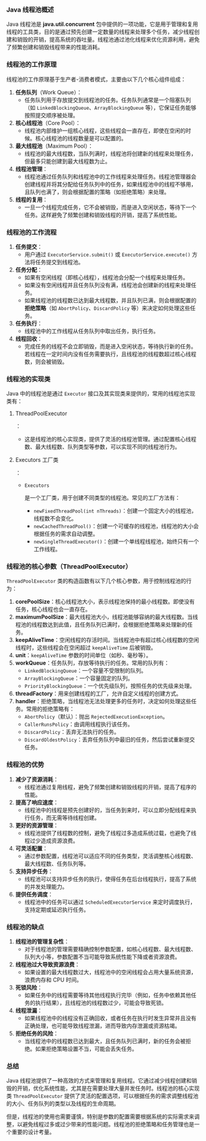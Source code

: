 ### **Java 线程池概述**

Java 线程池是 **java.util.concurrent** 包中提供的一项功能，它是用于管理和复用线程的工具类，目的是通过预先创建一定数量的线程来处理多个任务，减少线程创建和销毁的开销，提高系统的吞吐量。线程池通过池化线程来优化资源利用，避免了频繁创建和销毁线程带来的性能消耗。

### **线程池的工作原理**

线程池的工作原理基于生产者-消费者模式，主要由以下几个核心组件组成：

1. **任务队列**（Work Queue）：
   - 任务队列用于存放提交到线程池的任务。任务队列通常是一个阻塞队列（如 `LinkedBlockingQueue`、`ArrayBlockingQueue` 等），它保证任务能够按照提交顺序被处理。
2. **核心线程池**（Core Pool）：
   - 线程池内部维护一组核心线程，这些线程会一直存在，即使在空闲的时候。核心线程池的线程数量是可以配置的。
3. **最大线程池**（Maximum Pool）：
   - 线程池的最大线程数，当队列满时，线程池将创建新的线程来处理任务，但最多只能创建到最大线程数为止。
4. **线程池管理**：
   - 线程池通过任务队列和线程池中的工作线程来处理任务。线程池管理器会创建线程并将其分配给任务队列中的任务，如果线程池中的线程不够用，且队列也满了，则会根据配置的策略（如拒绝策略）来处理。
5. **线程的复用**：
   - 一旦一个线程完成任务，它不会被销毁，而是进入空闲状态，等待下一个任务。这样避免了频繁创建和销毁线程的开销，提高了系统性能。

### **线程池的工作流程**

1. **任务提交**：
   - 用户通过 `ExecutorService.submit()` 或 `ExecutorService.execute()` 方法将任务提交到线程池。
2. **任务分配**：
   - 如果有空闲线程（即核心线程），线程池会分配一个线程来处理任务。
   - 如果没有空闲线程并且任务队列没有满，线程池会创建新的线程来处理任务。
   - 如果线程池的线程数已达到最大线程数，并且队列已满，则会根据配置的 **拒绝策略**（如 `AbortPolicy`、`DiscardPolicy` 等）来决定如何处理这些任务。
3. **任务执行**：
   - 线程池中的工作线程从任务队列中取出任务，执行任务。
4. **线程回收**：
   - 完成任务的线程不会立即销毁，而是进入空闲状态，等待执行新的任务。若线程在一定时间内没有任务需要执行，且线程池的线程数超过核心线程数，则会被销毁。

### **线程池的实现类**

Java 中的线程池是通过 `Executor` 接口及其实现类来提供的，常用的线程池实现类有：

1. ThreadPoolExecutor

   ：

   - 这是线程池的核心实现类，提供了灵活的线程池管理。通过配置核心线程数、最大线程数、队列类型等参数，可以实现不同的线程池行为。

2. Executors 工厂类

   ：

   - ```
     Executors
     ```

      是一个工厂类，用于创建不同类型的线程池。常见的工厂方法有：

     - `newFixedThreadPool(int nThreads)`：创建一个固定大小的线程池，线程数不会变化。
     - `newCachedThreadPool()`：创建一个可缓存的线程池，线程池的大小会根据任务的需求自动调整。
     - `newSingleThreadExecutor()`：创建一个单线程线程池，始终只有一个工作线程。

### **线程池的核心参数**（ThreadPoolExecutor）

`ThreadPoolExecutor` 类的构造函数有以下几个核心参数，用于控制线程池的行为：

1. **corePoolSize**：核心线程池大小，表示线程池保持的最小线程数。即使没有任务，核心线程也会一直存在。
2. **maximumPoolSize**：最大线程池大小，线程池能够容纳的最大线程数。当线程池的线程数达到此值，且任务队列已满时，会根据拒绝策略来处理新的任务。
3. **keepAliveTime**：空闲线程的存活时间。当线程池中有超过核心线程数的空闲线程时，这些线程会在空闲超过 `keepAliveTime` 后被销毁。
4. **unit**：`keepAliveTime` 参数的时间单位（如秒、毫秒等）。
5. **workQueue**：任务队列，存放等待执行的任务。常用的队列有：
   - `LinkedBlockingQueue`：一个容量不受限制的队列。
   - `ArrayBlockingQueue`：一个容量固定的队列。
   - `PriorityBlockingQueue`：一个优先级队列，按照任务的优先级来处理。
6. **threadFactory**：用来创建线程的工厂，允许自定义线程的创建方式。
7. **handler**：拒绝策略，当线程池无法处理更多的任务时，决定如何处理这些任务。常用的拒绝策略有：
   - `AbortPolicy`（默认）：抛出 `RejectedExecutionException`。
   - `CallerRunsPolicy`：由调用线程执行该任务。
   - `DiscardPolicy`：丢弃无法执行的任务。
   - `DiscardOldestPolicy`：丢弃任务队列中最旧的任务，然后尝试重新提交任务。

### **线程池的优势**

1. **减少了资源消耗**：
   - 线程池通过复用线程，避免了频繁创建和销毁线程的开销，提高了程序的性能。
2. **提高了响应速度**：
   - 线程池中的线程是预先创建好的，当任务到来时，可以立即分配线程来执行任务，而无需等待线程创建。
3. **更好的资源管理**：
   - 线程池提供了线程数的控制，避免了线程过多造成系统过载，也避免了线程过少造成资源浪费。
4. **可灵活配置**：
   - 通过参数配置，线程池可以适应不同的任务类型，灵活调整核心线程数、最大线程数、任务队列等。
5. **支持异步任务**：
   - 线程池可以支持异步任务的执行，使得任务在后台线程执行，提高了系统的并发处理能力。
6. **提供任务调度**：
   - 线程池中的任务可以通过 `ScheduledExecutorService` 来定时调度执行，支持定期或延迟执行任务。

### **线程池的缺点**

1. **线程池的管理复杂性**：
   - 对于线程池的管理需要精确控制参数配置，如核心线程数、最大线程数、队列大小等，参数配置不当可能导致系统性能下降或者资源浪费。
2. **线程池过大导致资源浪费**：
   - 如果设置的最大线程数过大，线程池中的空闲线程会占用大量系统资源，浪费内存和 CPU 时间。
3. **死锁风险**：
   - 如果任务中的线程需要等待其他线程执行完毕（例如，任务中依赖其他任务的执行结果），且线程池的线程数过少，可能会导致死锁。
4. **线程泄漏**：
   - 如果线程池中的线程没有正确回收，或者任务在执行时发生异常并且没有正确处理，也可能导致线程泄漏，进而导致内存泄漏或资源枯竭。
5. **拒绝任务的风险**：
   - 当线程池中的线程数已达到最大，且任务队列已满时，新的任务会被拒绝。如果拒绝策略设置不当，可能会丢失任务。

### **总结**

Java 线程池提供了一种高效的方式来管理和复用线程。它通过减少线程创建和销毁的开销，优化系统性能，尤其是在需要处理大量并发任务时。线程池的核心实现类 `ThreadPoolExecutor` 提供了灵活的配置选项，可以根据任务的需求调整线程池的大小、任务队列的类型以及线程的生命周期。

但是，线程池的使用也需要谨慎，特别是参数的配置需要根据系统的实际需求来调整，以避免线程过多或过少带来的性能问题。线程池的拒绝策略和任务管理也是一个重要的设计考量。

